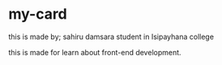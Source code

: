 # my-card

this is made by;
  sahiru damsara
  student in Isipayhana college
  
  this is made for learn about front-end development.
